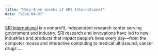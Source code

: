 ```yaml
---
title: "Mary-Anne speaks at SRI International"
date: "2016-04-07"
---
```

[SRI International](http://www.sri.com)  is a nonprofit, independent research center serving government and industry. SRI  research and innovations have led to new industries and products that impact people’s lives every day—from the computer mouse and interactive computing to medical ultrasound, cancer drugs ....